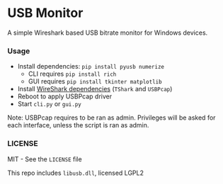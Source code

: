 # USB Monitor

A simple Wireshark based USB bitrate monitor for Windows devices.

### Usage

- Install dependencies: `pip install pyusb numerize`
    - CLI requires `pip install rich`
    - GUI requires `pip install tkinter matplotlib`
- Install [WireShark dependencies](https://www.wireshark.org/download.html) (`TShark` and `USBPcap`)
- Reboot to apply USBPcap driver
- Start `cli.py` or `gui.py`

Note: USBPcap requires to be ran as admin. Privileges will be asked for each interface, unless the script is ran as admin.

### LICENSE

MIT - See the `LICENSE` file

This repo includes `libusb.dll`, licensed LGPL2